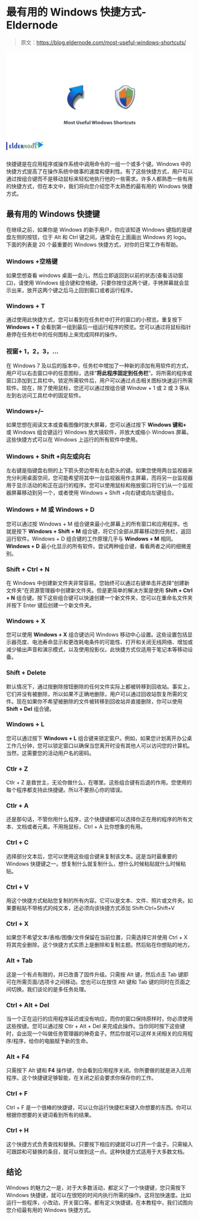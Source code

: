 # 最有用的 Windows 快捷方式- Eldernode

> 原文：<https://blog.eldernode.com/most-useful-windows-shortcuts/>

![Most Useful Windows Shortcuts](img/6008db4497c00f0dff43b69ddb4ff50a.png)

快捷键是在应用程序或操作系统中调用命令的一组一个或多个键。Windows 中的快捷方式提高了在操作系统中做事的速度和便利性。有了这些快捷方式，用户可以通过按组合键而不是移动鼠标来轻松地执行他的一些需求。许多人都熟悉一些有用的快捷方式，但在本文中，我们将向您介绍您不太熟悉的最有用的 Windows 快捷方式。

## 最有用的 Windows 快捷键

在继续之前，如果你是 Windows 的新手用户，你应该知道 Windows 键指的是键盘左侧的按钮，位于 Alt 和 Ctrl 键之间，通常会在上面画出 Windows 的 logo。下面的列表是 20 个最重要的 Windows 快捷方式，对你的日常工作有帮助。

### Windows +空格键

如果您想查看 windows 桌面一会儿，然后立即返回到以前的状态(查看活动窗口)，请使用 Windows 组合键和空格键。只要你按住这两个键，手铐屏幕就会显示出来，放开这两个键之后马上回到窗口或者运行程序。

### Windows + T

通过使用此快捷方式，您可以看到在任务栏中打开的窗口的小预览。重复按下 **Windows + T** 会看到第一组到最后一组运行程序的预览。您可以通过将鼠标指针悬停在任务栏中的任何图标上来完成同样的操作。

### 视窗+ 1，2，3，…

在 Windows 7 及以后的版本中，任务栏中增加了一种新的添加有用软件的方式，用户可以右击窗口中的任意图标，选择“**将此程序固定到任务栏**”。将所需的程序或窗口添加到工具栏中。锁定所需软件后，用户可以通过点击相关图标快速运行所需软件。现在，除了使用鼠标，您还可以通过按组合键 Window + 1 或 2 或 3 等从左到右访问工具栏中的固定软件。

### Windows+/–

如果您想在阅读文本或查看图像时放大屏幕，您可以通过按下 **Windows 键和+** 或 Windows 组合键运行 Windows 放大镜软件，并放大或缩小 Windows 屏幕。这些快捷方式可以在 Windows 上运行的所有软件中使用。

### Windows + Shift +向左或向右

左右键是指键盘右侧的上下箭头旁边带有左右箭头的键。如果您使用两台监视器来充分利用桌面空间，您可能希望将其中一台监视器用作主屏幕，而将另一台监视器用于显示活动的和正在运行的程序。您可以使用鼠标和拖放窗口将它们从一个监视器屏幕移动到另一个，或者使用 Windows + Shift +向右键或向左键组合。

### Windows + M 或 Windows + D

您可以通过按 Windows + M 组合键来最小化屏幕上的所有窗口和应用程序。也就是按下 **Windows + Shift + M** 组合键，将它们全部从屏幕移动到任务栏，返回运行软件。Windows + D 组合键的工作原理几乎与 **Windows + M** 相同。 **Windows + D** 最小化显示的所有软件。尝试两种组合键，看看两者之间的细微差别。

### Shift + Ctrl + N

在 Windows 中创建新文件夹非常容易。您始终可以通过右键单击并选择“创建新文件夹”在资源管理器中创建新文件夹。但是更简单的解决方案是使用 **Shift + Ctrl + N** 组合键。按下这些组合键可以快速创建一个新文件夹，您可以在重命名文件夹并按下 Enter 键后创建一个新文件夹。

### Windows + X

您可以使用 **Windows + X** 组合键访问 Windows 移动中心设置。这些设置包括显示器亮度、电池寿命显示和更改耗电条件的可能性、打开和关闭无线网络、增加或减少输出声音和演示模式，以及使用投影仪。此快捷方式仅适用于笔记本等移动设备。

### Shift + Delete

默认情况下，通过按删除按钮删除的任何文件实际上都被转移到回收站。事实上，它们并没有被删除，所以如果不正确地删除，用户可以通过回收站恢复所需的文件。现在如果你不希望被删除的文件被转移到回收站并直接删除，你可以使用 **Shift + Del** 组合键。

### Windows + L

您可以通过按下 **Windows + L** 组合键来锁定窗户。例如，如果您计划离开办公桌工作几分钟，您可以锁定窗口以确保当您离开时没有其他人可以访问您的计算机。当然，这需要您的活动用户名的密码。

### Ctlr + Z

Ctlr + Z 是救世主，无论你做什么，在哪里。这些组合键有后退的作用。您使用的每个程序都支持此快捷键。所以不要担心你的错误。

### Ctlr + A

还是那句话，不管你用什么程序，这个快捷键都可以选择你正在用的程序的所有文本、文档或者元素。不用拖鼠标，Ctrl + A 比你想象的有用。

### Ctrl + C

选择部分文本后，您可以使用这些组合键来复制该文本。这是当时最重要的 Windows 快捷键之一。想复制什么就复制什么，想什么时候粘贴就什么时候粘贴。

### Ctrl + V

用这个快捷方式粘贴您复制的所有内容。它可以是文本、文件、照片或文件夹。如果要粘贴不带格式的纯文本，还必须向该快捷方式添加 Shift:Ctrl+Shift+V

### Ctrl + X

如果您不希望文本/表格/图像/文件保留在当前位置，只需选择它并使用 Ctrl + X 将其完全删除。这个快捷方式实质上是删除和复制主题。然后贴在你想贴的地方。

### Alt + Tab

这是一个有点有限的，并已改善了固件升级。只需按 Alt 键，然后点击 Tab 键即可在所需页面/选项卡之间移动。您也可以在按住 Alt 键和 Tab 键的同时在页面之间切换。我们谈论的是多任务处理。

### Ctrl + Alt + Del

当一个正在运行的应用程序延迟或没有响应，而你的窗口保持原样时，你必须使用这些按键。您可以通过按 Ctlr + Alt + Del 来完成此操作。当你同时按下这些键时，会出现一个叫做任务管理器的神奇盒子。然后你就可以这样关闭相关的应用程序/程序，给你的电脑赋予新的生命。

### Alt + F4

只需按下 Alt 键和 **F4** 操作键，你会看到应用程序关闭。你所要做的就是进入应用程序。这个快捷键足够智能，在关闭之前会要求你保存你的工作。

### Ctrl + F

Ctrl + F 是一个很棒的快捷键，可以让你运行快捷栏来键入你想要的东西。你可以根据你想要的关键词看到所有的结果。

### Ctrl + H

这个快捷方式负责查找和替换。只要按下相应的键就可以打开一个盒子。只需输入可跟踪和可替换的条目，就可以做到这一点。这种快捷方式适用于大多数文档。

## 结论

Windows 的魅力之一是，对于大多数活动，都定义了一个快捷键，您只需按下 Windows 快捷键，就可以在很短的时间内执行所需的操作。这将加快速度。比如运行一些程序，小改动，开关窗口等。都有定义快捷键。在本教程中，我们试图向您介绍最有用的 Windows 快捷方式。